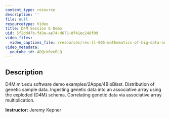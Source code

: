 ```yaml
---
content_type: resource
description: ''
file: null
resourcetype: Video
title: D4M Session 6 Demo
uid: 5f2dd47b-f43a-ae74-d673-8f41ec248f09
video_files:
  video_captions_file: /resources/res-ll-005-mathematics-of-big-data-and-machine-learning-january-iap-2020/class-videos/d4m-session-6-demo/ADQck0zeBLQ.vtt
video_metadata:
  youtube_id: ADQck0zeBLQ
---
```


Description
-----------

D4M.mit.edu software demo examples/2Apps/4BioBlast. Distribution of genetic sample data. Ingesting genetic data into an associative array using the exploded (D4M) schema. Correlating genetic data via associative array multiplication.

**Instructor:** Jeremy Kepner